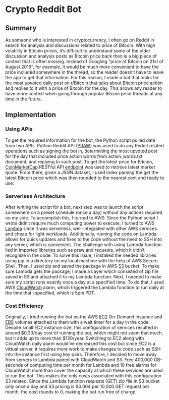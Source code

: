 # Crypto Reddit Bot
## Summary
As someone who is interested in cryptocurrency, I often go on Reddit in search for analysis and discussions related to price of Bitcoin. With high volatility in Bitcoin prices, it’s difficult to understand some of the older discussion and analysis posts as Bitcoin price back then is a big piece of context that is often missing. Instead of Googling “price of Bitcoin on 21st of August 2019”, for example, it would be much more convenient to have the price included somewhere in the thread, so the reader doesn’t have to leave the app to get that information. For this reason, I made a bot that looks for the most upvoted daily post on r/Bitcoin that talks about Bitcoin price action and replies to it with a price of Bitcoin for the day. This allows any reader to have more context when going through popular Bitcoin price threads at any time in the future. 
## Implementation
### Using APIs
To get the required information for the bot, the Python script pulled data from two APIs. Python Reddit API ([PRAW](https://praw.readthedocs.io/en/stable/)) was used to do any Reddit related operations such as signing the bot in, determining the most upvoted post for the day that included price action words from action_words.txt document, and replying to such post. To get the latest price for Bitcoin, [CoinMarketCap](https://coinmarketcap.com/api/) RESTful API [endpoint](https://coinmarketcap.com/api/documentation/v1/#operation/getV2CryptocurrencyQuotesLatest) was used to retrieve latest market quote. From there, given a JSON dataset, I used index parsing the get the latest Bitcoin price which was then rounded to the nearest cent and ready to use. 
### Serverless Architecture
After writing the script for a bot, next step was to launch the script somewhere on a preset schedule (once a day) without any actions required on my side. To accomplish this, I turned to AWS. Since the Python script I wrote didn’t require much computing power to execute, I turned to AWS [Lambda](https://aws.amazon.com/lambda/) since it was serverless, well-integrated with other AWS services and cheap for light workloads. Additionally, running the code on Lambda allows for quick updates and fixes to the code without the need to SSH into any server, which is convenient. The challenge with using Lambda function lied in imported libraries such as praw and requests, which it didn’t recognize in the code. To solve this issue, I installed the needed libraries using pip in a directory on my local machine with the help of AWS Secure Shell. Then, I used zip and saved the package in AWS [S3](https://aws.amazon.com/s3/) bucket. To make sure Lambda gets the package, I made a Layer which consisted of zip file saved in S3 and attached it to my Lambda function. Next, I needed to make sure my script runs exactly once a day at a specified time. To do that, I used AWS [CloudWatch](https://aws.amazon.com/cloudwatch/) alarm, which triggered the Lambda function to run daily at the time that I specified, which is 5pm PDT.
### Cost Efficiency
Originally, I tried running the bot on the AWS [EC2](https://aws.amazon.com/ec2/) On-Demand instance and [EBS](https://aws.amazon.com/ebs/) volumes attached to them with a wait timer for a day in the code. Despite small EC2 instance size, this configuration of services resulted in around $0.33/day cost of running the bot, which might not seem that much, but it adds up to more than $120/year. Switching to EC2 along with CloudWatch daily alarm would’ve decreased this cost but since EC2 is a virtual server, it requires more work to make changes to code such as SSH into the instance first using key pairs. Therefore, I decided to move away from servers to Lambda paired with CloudWatch and S3. Free 400,000 GB-seconds of computing time per month for Lambda and 10 free alarms for CloudWatch more than cover the capacity at which these services are used to run the bot. This makes the only costs associated with this configuration S3 related. Since the Lambda function requests (GET) zip file in S3 bucket only once a day and S3 pricing is $0.004 per 10,000 GET request per month, the cost rounds to 0, making the bot run free of charge.  